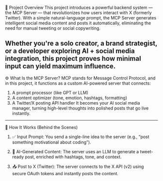 📌 Project Overview
This project introduces a powerful backend system — the MCP Server — that revolutionizes how users interact with X (formerly Twitter). With a simple natural-language prompt, the MCP Server generates intelligent social media content and posts it automatically, eliminating the need for manual tweeting or social copywriting.

Whether you're a solo creator, a brand strategist, or a developer exploring AI + social media integration, this project proves how minimal input can yield maximum influence.
----

⚙️ What Is the MCP Server?
MCP stands for Message Control Protocol, and in this project, it functions as a custom AI-powered server that connects:

1. A prompt processor (like GPT or LLM)
2. A content optimizer (tone, emotion, hashtags, formatting)
3. A Twitter/X posting API handler
It becomes your AI social media manager, turning high-level thoughts into polished posts that go live instantly.

----

🧠 How It Works (Behind the Scenes)
1. ✅ Input Prompt: You send a single-line idea to the server (e.g., “post something motivational about coding”).

2. 🧠 AI-Generated Content: The server uses an LLM to generate a tweet-ready post, enriched with hashtags, tone, and context.

3. 📤 Post to X (Twitter): The server connects to the X API (v2) using secure OAuth tokens and instantly posts the content.